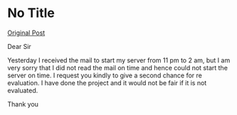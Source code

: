 # No Title

[Original Post](https://discourse.onlinedegree.iitm.ac.in/t/169029/652)

<p>Dear Sir</p>
<p>Yesterday I received the mail to start my server from 11 pm to 2 am, but I am very sorry that I did not read the mail on time and hence could not start the server on time. I request you kindly to give a second chance for re evaluation. I have done the project and it would not be fair if it is not evaluated.</p>
<p>Thank you</p>